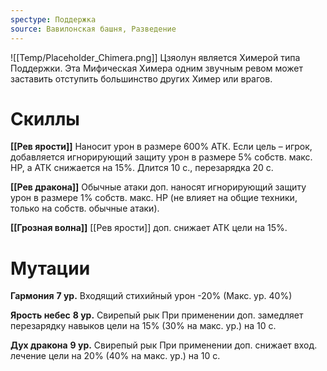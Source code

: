 ```yaml
---
spectype: Поддержка
source: Вавилонская башня, Разведение
---
```

![[Temp/Placeholder_Chimera.png]]
Цзяолун является Химерой типа Поддержки. Эта Мифическая Химера одним звучным ревом может заставить отступить большинство других Химер или врагов.

# Скиллы

**[[Рев ярости]]**
Наносит урон в размере 600% АТК. Если цель – игрок, добавляется игнорирующий защиту урон в размере 5% собств. макс. HP, а АТК снижается на 15%. Длится 10 с., перезарядка 20 с.

**[[Рев дракона]]**
Обычные атаки доп. наносят игнорирующий защиту урон в размере 1% собств. макс. HP (не влияет на общие техники, только на собств. обычные атаки).

**[[Грозная волна]]**
[[Рев ярости]] доп. снижает АТК цели на 15%.
# Мутации

**Гармония**
**7 ур.**
Входящий стихийный урон -20%
(Макс. ур. 40%)

**Ярость небес**
**8 ур.**
Свирепый рык При применении доп. замедляет перезарядку навыков цели на 15% (30% на макс. ур.) на 10 с.

**Дух дракона**
**9 ур.**
Свирепый рык При применении доп. снижает вход. лечение цели на 20% (40% на макс. ур.) на 10 с.
